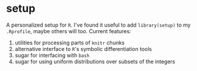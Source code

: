 setup
=====

A personalized setup for `R`.  I've found it useful to add `library(setup)` to my `.Rprofile`, maybe others will too.  Current features:

1. utilities for processing parts of `knitr` chunks
2. alternative interface to `R`'s symbolic differentiation tools
3. sugar for interfacing with `bash`
4. sugar for using uniform distributions over subsets of the integers
